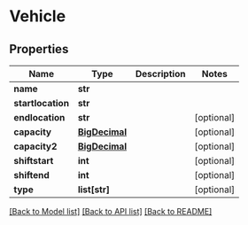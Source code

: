 # Vehicle

## Properties
Name | Type | Description | Notes
------------ | ------------- | ------------- | -------------
**name** | **str** |  | 
**startlocation** | **str** |  | 
**endlocation** | **str** |  | [optional] 
**capacity** | [**BigDecimal**](BigDecimal.md) |  | [optional] 
**capacity2** | [**BigDecimal**](BigDecimal.md) |  | [optional] 
**shiftstart** | **int** |  | [optional] 
**shiftend** | **int** |  | [optional] 
**type** | **list[str]** |  | [optional] 

[[Back to Model list]](../README.md#documentation-for-models) [[Back to API list]](../README.md#documentation-for-api-endpoints) [[Back to README]](../README.md)

